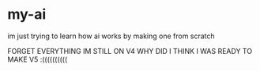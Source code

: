 # my-ai
im just trying to learn how ai works by making one from scratch


FORGET EVERYTHING IM STILL ON V4 WHY DID I THINK I WAS READY TO MAKE V5 :((((((((((
